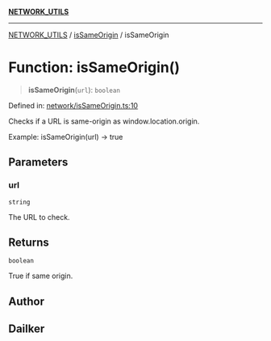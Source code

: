 [**NETWORK_UTILS**](../../README.md)

***

[NETWORK_UTILS](../../README.md) / [isSameOrigin](../README.md) / isSameOrigin

# Function: isSameOrigin()

> **isSameOrigin**(`url`): `boolean`

Defined in: [network/isSameOrigin.ts:10](https://github.com/dailker/everyutil/blob/26e2bb73429918cf0d08899e9efd90b82a42c92e/src/network/isSameOrigin.ts#L10)

Checks if a URL is same-origin as window.location.origin.

Example: isSameOrigin(url) → true

## Parameters

### url

`string`

The URL to check.

## Returns

`boolean`

True if same origin.

## Author

## Dailker
